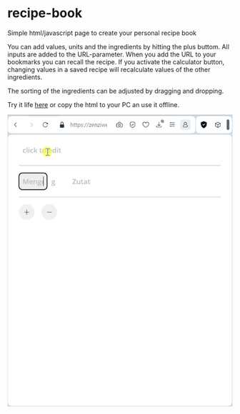 # recipe-book
Simple html/javascript page to create your personal recipe book

You can add values, units and the ingredients by hitting the plus buttom.
All inputs are added to the URL-parameter.
When you add the URL to your bookmarks you can recall the recipe.
If you activate the calculator button, changing values in a saved recipe will recalculate values of the other ingredients.

The sorting of the ingredients can be adjusted by dragging and dropping.

Try it life [here](https://zenziwerken.github.io/recipe-book/) or copy the html to your PC an use it offline.

![How-to](/How-to.gif)
